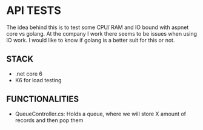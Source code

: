 # API TESTS

The idea behind this is to test some CPU/ RAM and IO bound with aspnet core vs golang. At the company I work there seems to be issues when using IO work. I would like to know if golang is a better suit for this or not.

## STACK

* .net core 6
* K6 for load testing

## FUNCTIONALITIES
* QueueController.cs: Holds a queue, where we will store X amount of records and then pop them